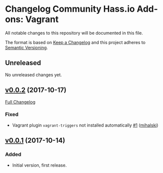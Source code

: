 # Changelog Community Hass.io Add-ons: Vagrant

All notable changes to this repository will be documented in this file.

The format is based on [Keep a Changelog][keep-a-changelog]
and this project adheres to [Semantic Versioning][semantic-versioning].

## Unreleased

No unreleased changes yet.

## [v0.0.2] (2017-10-17)

[Full Changelog][v0.0.1-v0.0.2]

### Fixed

- Vagrant plugin `vagrant-triggers` not installed automatically [#1][1] ([mihalski][])

## [v0.0.1] (2017-10-14)

### Added

- Initial version, first release.

[1]: https://github.com/hassio-addons/hassio-vagrant/issues/1
[keep-a-changelog]: http://keepachangelog.com/en/1.0.0/
[mihalski]: https://github.com/mihalski
[semantic-versioning]: http://semver.org/spec/v2.0.0.html
[v0.0.1-v0.0.2]: https://github.com/hassio-addons/hassio-vagrant/compare/v0.0.1...v0.0.2
[v0.0.1]: https://github.com/hassio-addons/hassio-vagrant/tree/v0.0.1
[v0.0.2]: https://github.com/hassio-addons/hassio-vagrant/tree/v0.0.2
